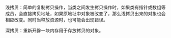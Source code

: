 浅拷贝：简单的复制拷贝操作，当类之间发生拷贝操作时，如果类有指针或数组等成员，会直接拷贝地址，如果原地址中对象被改变了，那么浅拷贝出来的对象也会相应改变。同时当释放资源时，也可能会出现错误。

深拷贝：重新开辟一块内存用于存放拷贝的对象。